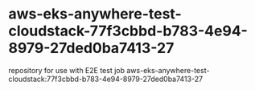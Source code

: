 # aws-eks-anywhere-test-cloudstack-77f3cbbd-b783-4e94-8979-27ded0ba7413-27
repository for use with E2E test job aws-eks-anywhere-test-cloudstack:77f3cbbd-b783-4e94-8979-27ded0ba7413-27
